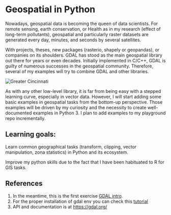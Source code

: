 # Geospatial in Python

Nowadays, geospatial data is becoming the queen of data scientists. For remote sensing, earth conservation, or Health as in my research (effect of long-term pollutants), geospatial and particularly raster datasets are generated every day, minutes, and seconds by several satellites.

With projects, theses, new packages (rasterio, shapely or geopandas), or companies on its shoulders. GDAL has stood as the main geospatial library out there for years or even decades. Initially implemented in C/C++, GDAL is guilty of numerous successes in the geospatial community. Therefore, several of my examples will try to combine GDAL and other libraries.

![Greater Cincinnati](https://user-images.githubusercontent.com/4038971/109750294-2deb8a80-7baa-11eb-89c2-8bbf7d29869f.png)

As with any other low-level library, it is far from being easy with a stepped learning curve, especially in vector data. However, I will start adding some basic examples in geospatial tasks from the bottom-up perspective. Those examples will be driven by my curiosity and the necessity to create well-documented examples in Python 3. I plan to add examples to my playground repo incrementally. 

## Learning goals:

Learn common geographical tasks (transform, clipping, vector manipulation, zona statistics) in Python and its ecosystem.

Improve my python skills due to the fact that I have been habituated to R for GIS tasks.

## References
1. In the meantime,  this is the first exercise [GDAL intro](https://github.com/maurosc3ner/gdal_python_exercises/blob/main/gdal_basics.ipynb "NDVI, transformation and clipping").
2. For the proper installation of gdal env you can check this [tutorial](https://www.google.com/url?q=https%3A%2F%2Fmedium.com%2F%40nathancook_36247%2Flaunching-jupyter-notebook-from-the-command-line-can-be-more-powerful-than-using-anaconda-navigator-c7425cf1fd8a&sa=D&sntz=1&usg=AFQjCNHkVXiZUkzS6ZT2upfiqwIlVp_TKg)
3. API and documentation is at https://gdal.org/ 
